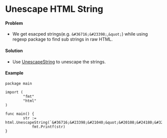 # Unescape HTML String

#### Problem
* We get esacped strings(e.g. `&#36716;&#23398;`,`&quot;`) while using regexp package to find sub strings in raw HTML.

#### Solution
* Use [UnescapeString](https://godoc.org/html#UnescapeString) to unescape the strings.

#### Example

    package main

    import (
        	"fmt"
        	"html"
    )

    func main() {
        	str := html.UnescapeString(`&#36716;&#23398;&#21040;&quot;&#20108;&#24180;&#32423;10&#29677;&quot;`)
     	        fmt.Printf(str)
    }


